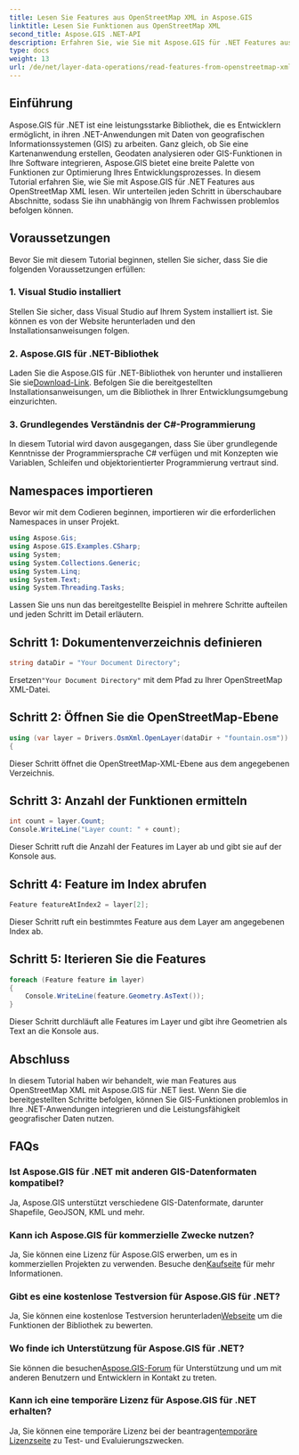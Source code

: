 ```yaml
---
title: Lesen Sie Features aus OpenStreetMap XML in Aspose.GIS
linktitle: Lesen Sie Funktionen aus OpenStreetMap XML
second_title: Aspose.GIS .NET-API
description: Erfahren Sie, wie Sie mit Aspose.GIS für .NET Features aus OpenStreetMap XML lesen. Schritt-für-Schritt-Anleitung mit Codebeispielen.
type: docs
weight: 13
url: /de/net/layer-data-operations/read-features-from-openstreetmap-xml/
---
```

## Einführung
Aspose.GIS für .NET ist eine leistungsstarke Bibliothek, die es Entwicklern ermöglicht, in ihren .NET-Anwendungen mit Daten von geografischen Informationssystemen (GIS) zu arbeiten. Ganz gleich, ob Sie eine Kartenanwendung erstellen, Geodaten analysieren oder GIS-Funktionen in Ihre Software integrieren, Aspose.GIS bietet eine breite Palette von Funktionen zur Optimierung Ihres Entwicklungsprozesses.
In diesem Tutorial erfahren Sie, wie Sie mit Aspose.GIS für .NET Features aus OpenStreetMap XML lesen. Wir unterteilen jeden Schritt in überschaubare Abschnitte, sodass Sie ihn unabhängig von Ihrem Fachwissen problemlos befolgen können.
## Voraussetzungen
Bevor Sie mit diesem Tutorial beginnen, stellen Sie sicher, dass Sie die folgenden Voraussetzungen erfüllen:
### 1. Visual Studio installiert
Stellen Sie sicher, dass Visual Studio auf Ihrem System installiert ist. Sie können es von der Website herunterladen und den Installationsanweisungen folgen.
### 2. Aspose.GIS für .NET-Bibliothek
 Laden Sie die Aspose.GIS für .NET-Bibliothek von herunter und installieren Sie sie[Download-Link](https://releases.aspose.com/gis/net/). Befolgen Sie die bereitgestellten Installationsanweisungen, um die Bibliothek in Ihrer Entwicklungsumgebung einzurichten.
### 3. Grundlegendes Verständnis der C#-Programmierung
In diesem Tutorial wird davon ausgegangen, dass Sie über grundlegende Kenntnisse der Programmiersprache C# verfügen und mit Konzepten wie Variablen, Schleifen und objektorientierter Programmierung vertraut sind.
## Namespaces importieren
Bevor wir mit dem Codieren beginnen, importieren wir die erforderlichen Namespaces in unser Projekt.

```csharp
using Aspose.Gis;
using Aspose.GIS.Examples.CSharp;
using System;
using System.Collections.Generic;
using System.Linq;
using System.Text;
using System.Threading.Tasks;
```

Lassen Sie uns nun das bereitgestellte Beispiel in mehrere Schritte aufteilen und jeden Schritt im Detail erläutern.
## Schritt 1: Dokumentenverzeichnis definieren
```csharp
string dataDir = "Your Document Directory";
```
 Ersetzen`"Your Document Directory"` mit dem Pfad zu Ihrer OpenStreetMap XML-Datei.
## Schritt 2: Öffnen Sie die OpenStreetMap-Ebene
```csharp
using (var layer = Drivers.OsmXml.OpenLayer(dataDir + "fountain.osm"))
{
```
Dieser Schritt öffnet die OpenStreetMap-XML-Ebene aus dem angegebenen Verzeichnis.
## Schritt 3: Anzahl der Funktionen ermitteln
```csharp
int count = layer.Count;
Console.WriteLine("Layer count: " + count);
```
Dieser Schritt ruft die Anzahl der Features im Layer ab und gibt sie auf der Konsole aus.
## Schritt 4: Feature im Index abrufen
```csharp
Feature featureAtIndex2 = layer[2];
```
Dieser Schritt ruft ein bestimmtes Feature aus dem Layer am angegebenen Index ab.
## Schritt 5: Iterieren Sie die Features
```csharp
foreach (Feature feature in layer)
{
    Console.WriteLine(feature.Geometry.AsText());
}
```
Dieser Schritt durchläuft alle Features im Layer und gibt ihre Geometrien als Text an die Konsole aus.
## Abschluss
In diesem Tutorial haben wir behandelt, wie man Features aus OpenStreetMap XML mit Aspose.GIS für .NET liest. Wenn Sie die bereitgestellten Schritte befolgen, können Sie GIS-Funktionen problemlos in Ihre .NET-Anwendungen integrieren und die Leistungsfähigkeit geografischer Daten nutzen.
## FAQs
### Ist Aspose.GIS für .NET mit anderen GIS-Datenformaten kompatibel?
Ja, Aspose.GIS unterstützt verschiedene GIS-Datenformate, darunter Shapefile, GeoJSON, KML und mehr.
### Kann ich Aspose.GIS für kommerzielle Zwecke nutzen?
Ja, Sie können eine Lizenz für Aspose.GIS erwerben, um es in kommerziellen Projekten zu verwenden. Besuche den[Kaufseite](https://purchase.aspose.com/buy) für mehr Informationen.
### Gibt es eine kostenlose Testversion für Aspose.GIS für .NET?
 Ja, Sie können eine kostenlose Testversion herunterladen[Webseite](https://releases.aspose.com/) um die Funktionen der Bibliothek zu bewerten.
### Wo finde ich Unterstützung für Aspose.GIS für .NET?
 Sie können die besuchen[Aspose.GIS-Forum](https://forum.aspose.com/c/gis/33) für Unterstützung und um mit anderen Benutzern und Entwicklern in Kontakt zu treten.
### Kann ich eine temporäre Lizenz für Aspose.GIS für .NET erhalten?
 Ja, Sie können eine temporäre Lizenz bei der beantragen[temporäre Lizenzseite](https://purchase.aspose.com/temporary-license/) zu Test- und Evaluierungszwecken.
